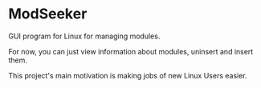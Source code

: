 # ModSeeker
GUI program for  Linux  for managing modules. 

For now, you can just view information about modules, uninsert and insert them.

This project's main motivation is making jobs of new Linux Users easier.

